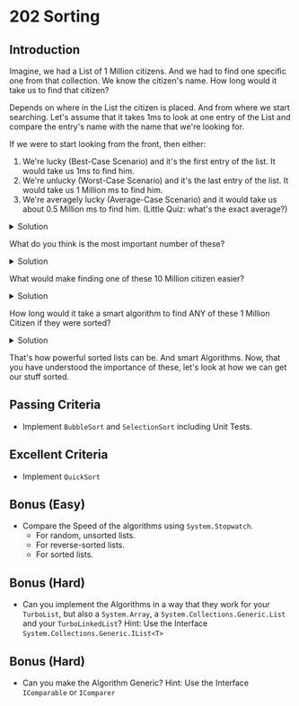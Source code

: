 # 202 Sorting

## Introduction

Imagine, we had a List of 1 Million citizens. And we had to find one specific one from that collection. We know the citizen's name. How long would it take us to find that citizen?

Depends on where in the List the citizen is placed. And from where we start searching. Let's assume that it takes 1ms to look at one entry of the List and compare the entry's name with the name that we're looking for.

If we were to start looking from the front, then either:

1. We're lucky (Best-Case Scenario) and it's the first entry of the list. It would take us 1ms to find him.
2. We're unlucky (Worst-Case Scenario) and it's the last entry of the list. It would take us 1 Million ms to find him.
3. We're averagely lucky (Average-Case Scenario) and it would take us about 0.5 Million ms to find him. (Little Quiz: what's the exact average?)
<details>
  <summary>Solution</summary>
  
- 500,000.5ms
</details>

What do you think is the most important number of these?

<details>
  <summary>Solution</summary>
  
- All of them, depending on the situation. But often, the Worst-Case-Scenario is the most important one.
</details>

What would make finding one of these 10 Million citizen easier?

<details>
  <summary>Solution</summary>
  
- If the List was sorted. Like in a Phone Book. If you were searching for a person named Peter, you could check the middle of the Phone Book and see, what letter is printed there. if it's T, then you check the left half of the book, if it's N, then you check the right half of the book etc.
</details>

How long would it take a smart algorithm to find ANY of these 1 Million Citizen if they were sorted?

<details>
  <summary>Solution</summary>
  
- A maximum of 20ms. NO WAY!! Yes, indeed.
</details>

That's how powerful sorted lists can be. And smart Algorithms. Now, that you have understood the importance of these, let's look at how we can get our stuff sorted.


## Passing Criteria
- Implement `BubbleSort` and `SelectionSort` including Unit Tests.

## Excellent Criteria
- Implement `QuickSort`

## Bonus (Easy)
- Compare the Speed of the algorithms using `System.Stopwatch`.
  - For random, unsorted lists.
  - For reverse-sorted lists.
  - For sorted lists.

## Bonus (Hard)
- Can you implement the Algorithms in a way that they work for your `TurboList`, but also a `System.Array`, a `System.Collections.Generic.List` and your `TurboLinkedList`? Hint: Use the Interface `System.Collections.Generic.IList<T>`

## Bonus (Hard)
- Can you make the Algorithm Generic? Hint: Use the Interface `IComparable` or `IComparer`